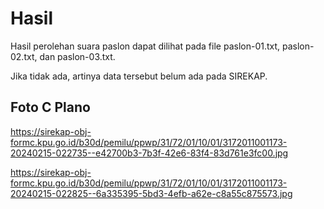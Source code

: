 # Hasil

Hasil perolehan suara paslon dapat dilihat pada file paslon-01.txt, paslon-02.txt, dan paslon-03.txt.

Jika tidak ada, artinya data tersebut belum ada pada SIREKAP.

## Foto C Plano

https://sirekap-obj-formc.kpu.go.id/b30d/pemilu/ppwp/31/72/01/10/01/3172011001173-20240215-022735--e42700b3-7b3f-42e6-83f4-83d761e3fc00.jpg

https://sirekap-obj-formc.kpu.go.id/b30d/pemilu/ppwp/31/72/01/10/01/3172011001173-20240215-022825--6a335395-5bd3-4efb-a62e-c8a55c875573.jpg
